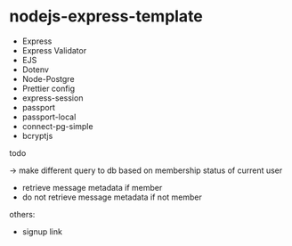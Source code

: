 # nodejs-express-template

-   Express
-   Express Validator
-   EJS
-   Dotenv
-   Node-Postgre
-   Prettier config
-   express-session
-   passport
-   passport-local
-   connect-pg-simple
-   bcryptjs

todo

-> make different query to db based on membership status of current user
- retrieve message metadata if member
- do not retrieve message metadata if not member


others:
- signup link